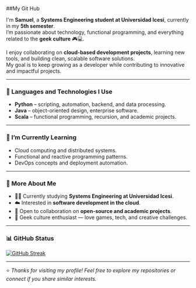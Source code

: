 ##My Git Hub

I'm **Samuel**, a **Systems Engineering student at Universidad Icesi**, currently in my **5th semester**.  
I’m passionate about technology, functional programming, and everything related to the **geek culture** 🎮💻.  

I enjoy collaborating on **cloud-based development projects**, learning new tools, and building clean, scalable software solutions.  
My goal is to keep growing as a developer while contributing to innovative and impactful projects.

---

### 🧠 Languages and Technologies I Use

- **Python** – scripting, automation, backend, and data processing.  
- **Java** – object-oriented design, enterprise software. 
- **Scala** – functional programming, recursion, and academic projects.  

---

### 🚀 I’m Currently Learning

- Cloud computing and distributed systems.  
- Functional and reactive programming patterns.  
- DevOps concepts and deployment automation.  

---

### 💬 More About Me

- 👨‍💻 Currently studying **Systems Engineering at Universidad Icesi**.  
- ☁️ Interested in **software development in the cloud**.  
- 🤝 Open to collaboration on **open-source and academic projects**.  
- 🧩 Geek culture enthusiast — love games, tech, and creative challenges.  

---

### 📊 GitHub Status

<a href="https://git.io/streak-stats">
  <img src="https://github-readme-streak-stats.herokuapp.com?user=Sammmy1911&theme=highcontrast&border_radius=4.8&short_numbers=true&hide_longest_streak=true" alt="GitHub Streak" />
</a>

---

⭐ _Thanks for visiting my profile! Feel free to explore my repositories or connect if you share similar interests._
